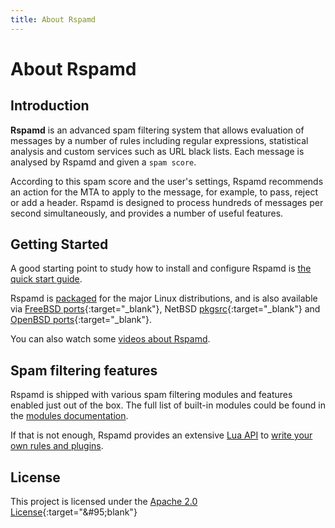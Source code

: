 ```yaml
---
title: About Rspamd
---
```


# About Rspamd

## Introduction

**Rspamd** is an advanced spam filtering system that allows evaluation of messages by a number of
rules including regular expressions, statistical analysis and custom services
such as URL black lists. Each message is analysed by Rspamd and given a `spam score`.

According to this spam score and the user's settings, Rspamd recommends an action for
the MTA to apply to the message, for example, to pass, reject or add a header.
Rspamd is designed to process hundreds of messages per second simultaneously, and provides a number of
useful features.

## Getting Started

A good starting point to study how to install and configure Rspamd is [the quick start guide](/doc/tutorials/quickstart.html).

Rspamd is [packaged](/downloads.html) for the major Linux distributions, and is also available via [FreeBSD ports](https://freshports.org/mail/rspamd){:target="&#95;blank"}, NetBSD [pkgsrc](https://pkgsrc.org){:target="&#95;blank"} and [OpenBSD ports](https://openports.pl/path/mail/rspamd){:target="&#95;blank"}.

You can also watch some [videos about Rspamd](/doc/about/media.html).

## Spam filtering features

Rspamd is shipped with various spam filtering modules and features enabled just out of the box.
The full list of built-in modules could be found in the [modules documentation](/doc/modules/).

If that is not enough, Rspamd provides an extensive [Lua API](/doc/lua/) to [write your own rules and plugins](/doc/developers/writing_rules.html).


## License

This project is licensed under the [Apache 2.0 License](https://tldrlegal.com/license/apache-license-2.0-(apache-2.0)){:target="&#95;blank"}

